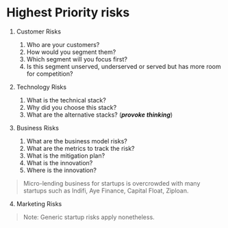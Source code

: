 # Highest Priority risks
1. Customer Risks
   1. Who are your customers?
   2. How would you segment them?
   3. Which segment will you focus first?
   4. Is this segment unserved, underserved or served but has more room for competition?
   
2. Technology Risks
   1. What is the technical stack?
   2. Why did you choose this stack?
   3. What are the alternative stacks? (***provoke thinking***)
3. Business Risks
   1. What are the business model risks? 
   2. What are the metrics to track the risk?
   3. What is the mitigation plan?
   4. What is the innovation?
   5. Where is the innovation?
   
  > Micro-lending business for startups is overcrowded with many startups such as Indifi, Aye Finance, Capital Float, Ziploan. 
  
4. Marketing Risks

> Note: Generic startup risks apply nonetheless.
